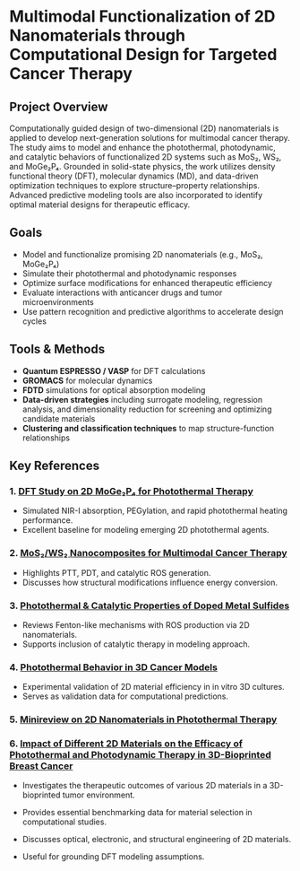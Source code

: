 # Multimodal Functionalization of 2D Nanomaterials through Computational Design for Targeted Cancer Therapy

## Project Overview

Computationally guided design of two-dimensional (2D) nanomaterials is applied to develop next-generation solutions for multimodal cancer therapy. The study aims to model and enhance the photothermal, photodynamic, and catalytic behaviors of functionalized 2D systems such as MoS₂, WS₂, and MoGe₂P₄. Grounded in solid-state physics, the work utilizes density functional theory (DFT), molecular dynamics (MD), and data-driven optimization techniques to explore structure–property relationships. Advanced predictive modeling tools are also incorporated to identify optimal material designs for therapeutic efficacy.
## Goals

* Model and functionalize promising 2D nanomaterials (e.g., MoS₂, MoGe₂P₄)
* Simulate their photothermal and photodynamic responses
* Optimize surface modifications for enhanced therapeutic efficiency
* Evaluate interactions with anticancer drugs and tumor microenvironments
* Use pattern recognition and predictive algorithms to accelerate design cycles

## Tools & Methods

* **Quantum ESPRESSO / VASP** for DFT calculations
* **GROMACS** for molecular dynamics
* **FDTD** simulations for optical absorption modeling
* **Data-driven strategies** including surrogate modeling, regression analysis, and dimensionality reduction for screening and optimizing candidate materials
* **Clustering and classification techniques** to map structure-function relationships

## Key References 

### 1. [DFT Study on 2D MoGe₂P₄ for Photothermal Therapy](https://www.frontiersin.org/articles/10.3389/fphar.2025.1553158/full)

* Simulated NIR-I absorption, PEGylation, and rapid photothermal heating performance.
* Excellent baseline for modeling emerging 2D photothermal agents.

### 2. [MoS₂/WS₂ Nanocomposites for Multimodal Cancer Therapy](https://pubs.rsc.org/en/content/articlehtml/2025/nr/d4nr05510a)

* Highlights PTT, PDT, and catalytic ROS generation.
* Discusses how structural modifications influence energy conversion.

### 3. [Photothermal & Catalytic Properties of Doped Metal Sulfides](https://pubs.rsc.org/en/content/articlehtml/2025/na/d4na00929k)

* Reviews Fenton-like mechanisms with ROS production via 2D nanomaterials.
* Supports inclusion of catalytic therapy in modeling approach.

### 4. [Photothermal Behavior in 3D Cancer Models](https://pubs.rsc.org/en/content/articlelanding/2025/nr/d4nr05026f)

* Experimental validation of 2D material efficiency in in vitro 3D cultures.
* Serves as validation data for computational predictions.

### 5. [Minireview on 2D Nanomaterials in Photothermal Therapy](https://pubmed.ncbi.nlm.nih.gov/39936912/)

### 6. [Impact of Different 2D Materials on the Efficacy of Photothermal and Photodynamic Therapy in 3D-Bioprinted Breast Cancer](https://pubs.rsc.org/en/content/articlelanding/2025/nr/d4nr05026f?utm_source=chatgpt.com)

* Investigates the therapeutic outcomes of various 2D materials in a 3D-bioprinted tumor environment.

* Provides essential benchmarking data for material selection in computational studies.

* Discusses optical, electronic, and structural engineering of 2D materials.

* Useful for grounding DFT modeling assumptions.



